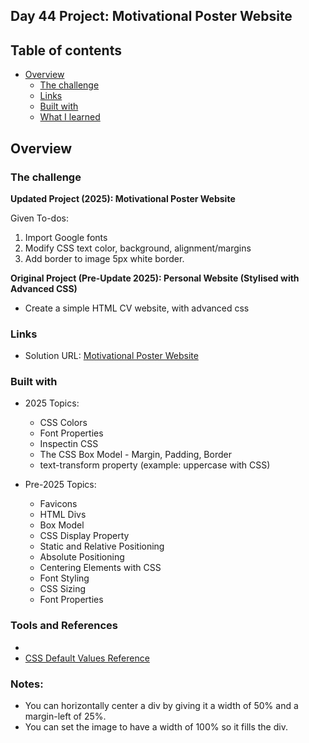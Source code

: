 ## Day 44 Project: Motivational Poster Website

## Table of contents

- [Overview](#overview)
  - [The challenge](#the-challenge)
  - [Links](#links)
  - [Built with](#built-with)
  - [What I learned](#what-i-learned)

## Overview

### The challenge
**Updated Project (2025): Motivational Poster Website**

Given To-dos:
1. Import Google fonts
2. Modify CSS text color, background, alignment/margins
3. Add border to image 5px white border.


**Original Project (Pre-Update 2025): Personal Website (Stylised with Advanced CSS)**
- Create a simple HTML CV website, with advanced css

### Links

- Solution URL: [Motivational Poster Website](https://github.com/Mikerniker/100_Days_of_Python/tree/main/Day44)

### Built with

- 2025 Topics:
  - CSS Colors
  - Font Properties
  - Inspectin CSS
  - The CSS Box Model - Margin, Padding, Border
  - text-transform property (example: uppercase with CSS)

- Pre-2025 Topics: 
  - Favicons
  - HTML Divs
  - Box Model
  - CSS Display Property
  - Static and Relative Positioning
  - Absolute Positioning
  - Centering Elements with CSS 
  - Font Styling
  - CSS Sizing
  - Font Properties

### Tools and References
 
 - 
 - [CSS Default Values Reference](https://www.w3schools.com/cssref/css_default_values.php)

### Notes:
- You can horizontally center a div by giving it a width of 50% and a margin-left of 25%.
- You can set the image to have a width of 100% so it fills the div. 